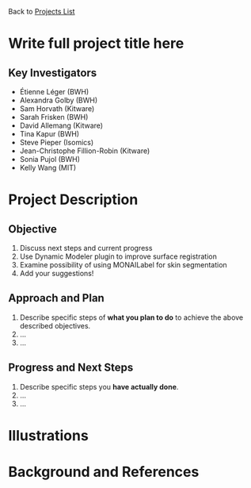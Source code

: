 Back to [Projects List](../../README.md#ProjectsList)

# Write full project title here

## Key Investigators

- Étienne Léger (BWH)
- Alexandra Golby (BWH)
- Sam Horvath (Kitware)
- Sarah Frisken (BWH)
- David Allemang (Kitware)
- Tina Kapur (BWH)
- Steve Pieper (Isomics)
- Jean-Christophe Fillion-Robin (Kitware)
- Sonia Pujol (BWH)
- Kelly Wang (MIT)

# Project Description

<!-- The NousNav project is an initiative led by Dr Alex Golby to develop a low-cost neuronavigation system designed for use in low- and middle-income countries. We are developing a 3D Slicer based application focused on supporting segmentation, registration and navigation tasks.

The project will also include the development of open source hardware desgins for these applications. -->

## Objective

<!-- Describe here WHAT you would like to achieve (what you will have as end result). -->

1. Discuss next steps and current progress
2. Use Dynamic Modeler plugin to improve surface registration
3. Examine possibility of using MONAILabel for skin segmentation
4. Add your suggestions!

## Approach and Plan

<!-- Describe here HOW you would like to achieve the objectives stated above. -->

1. Describe specific steps of **what you plan to do** to achieve the above described objectives.
1. ...
1. ...

## Progress and Next Steps

<!-- Update this section as you make progress, describing of what you have ACTUALLY DONE. If there are specific steps that you could not complete then you can describe them here, too. -->

1. Describe specific steps you **have actually done**.
1. ...
1. ...

# Illustrations

<!-- Add pictures and links to videos that demonstrate what has been accomplished.
![Description of picture](Example2.jpg)
![Some more images](Example2.jpg)
-->

# Background and References

<!-- If you developed any software, include link to the source code repository. If possible, also add links to sample data, and to any relevant publications. -->
